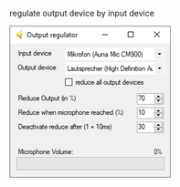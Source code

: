 regulate output device by input device

![Preview](https://raw.githubusercontent.com/derpierre65/OutputRegulator/master/OutputRegulator/resources/example.png)
